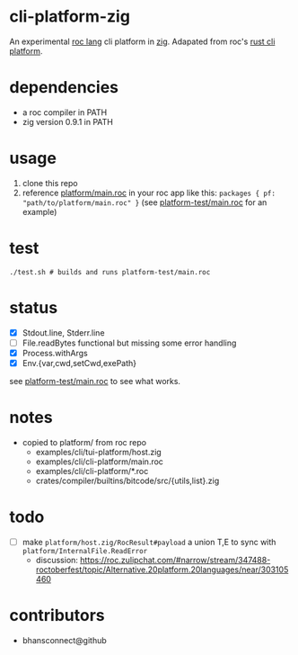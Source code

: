 # cli-platform-zig
An experimental [roc lang](https://github.com/roc-lang) cli platform in [zig](https://ziglang.org).  Adapated from roc's [rust cli platform](https://github.com/roc-lang/roc/tree/main/examples/cli/cli-platform).  

# dependencies
- a roc compiler in PATH
- zig version 0.9.1 in PATH

# usage
1. clone this repo
2. reference [platform/main.roc](platform/main.roc) in your roc app like this:
   `packages { pf: "path/to/platform/main.roc" }` (see [platform-test/main.roc](platform-test/main.roc) for an example)

# test
```console
./test.sh # builds and runs platform-test/main.roc
```
# status
  - [x] Stdout.line, Stderr.line
  - [ ] File.readBytes functional but missing some error handling
  - [x] Process.withArgs
  - [x] Env.{var,cwd,setCwd,exePath}

see [platform-test/main.roc](platform-test/main.roc) to see what works.  

# notes
- copied to platform/ from roc repo
  - examples/cli/tui-platform/host.zig
  - examples/cli/cli-platform/main.roc
  - examples/cli/cli-platform/*.roc
  - crates/compiler/builtins/bitcode/src/{utils,list}.zig

# todo
  - [ ] make `platform/host.zig/RocResult#payload` a union T,E to sync with `platform/InternalFile.ReadError`
      - discussion:  https://roc.zulipchat.com/#narrow/stream/347488-roctoberfest/topic/Alternative.20platform.20languages/near/303105460

# contributors
 - bhansconnect@github